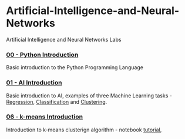 # Artificial-Intelligence-and-Neural-Networks
Artificial Intelligence and Neural Networks Labs

### [00 - Python Introduction](00-Python-Introduction%2FPython-Introduction.ipynb)
Basic introduction to the Python Programming Language 
### [01 - AI Introduction](01-AI-Introduction)
Basic introduction to AI, examples of three Machine Learning tasks - 
[Regression](01-AI-Introduction%2FRegression.ipynb), 
[Classification](01-AI-Introduction%2FClassification.ipynb) and
[Clustering](01-AI-Introduction%2FClustering.ipynb).

### [06 - k-means Introduction](01-AI-Introduction)
Introduction to k-means clusterign algorithm - notebook
[tutorial](06-Clustering-intro%k_means.ipynb), 
